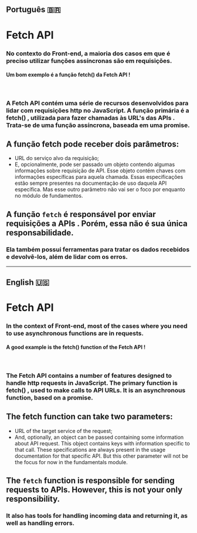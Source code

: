 ## Português 🇧🇷

# Fetch API

### No contexto do Front-end, a maioria dos casos em que é preciso utilizar funções assíncronas são em requisições.

#### Um bom exemplo é a função fetch() da Fetch API !
<br>

### A Fetch API contém uma série de recursos desenvolvidos para lidar com requisições http no JavaScript. A função primária é a fetch() , utilizada para fazer chamadas às URL's das APIs . Trata-se de uma função assíncrona, baseada em uma promise.

## A função fetch pode receber dois parâmetros:

- URL do serviço alvo da requisição;
- E, opcionalmente, pode ser passado um objeto contendo algumas informações sobre requisição de API. Esse objeto contém chaves com informações específicas para aquela chamada. Essas especificações estão sempre presentes na documentação de uso daquela API específica. Mas esse outro parâmetro não vai ser o foco por enquanto no módulo de fundamentos.

## A função `fetch` é responsável por enviar requisições a APIs . Porém, essa não é sua única responsabilidade. 

### Ela também possui ferramentas para tratar os dados recebidos e devolvê-los, além de lidar com os erros.
----

## English 🇺🇸

# Fetch API

### In the context of Front-end, most of the cases where you need to use asynchronous functions are in requests.

#### A good example is the fetch() function of the Fetch API !
<br>

### The Fetch API contains a number of features designed to handle http requests in JavaScript. The primary function is fetch() , used to make calls to API URLs. It is an asynchronous function, based on a promise.

## The fetch function can take two parameters:

- URL of the target service of the request;
- And, optionally, an object can be passed containing some information about API request. This object contains keys with information specific to that call. These specifications are always present in the usage documentation for that specific API. But this other parameter will not be the focus for now in the fundamentals module.

## The `fetch` function is responsible for sending requests to APIs. However, this is not your only responsibility.

### It also has tools for handling incoming data and returning it, as well as handling errors.